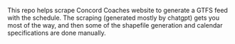 This repo helps scrape Concord Coaches website to generate a GTFS feed with the schedule. The scraping (generated mostly by chatgpt) gets you most of the way, and then some of the shapefile generation and calendar specifications are done manually.

